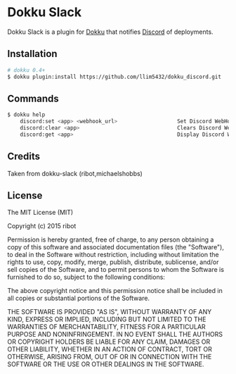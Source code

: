# Dokku Slack

Dokku Slack is a plugin for [Dokku](https://github.com/progrium/dokku) that notifies [Discord](http://www.discord.com) of deployments.

## Installation

```sh
# dokku 0.4+
$ dokku plugin:install https://github.com/llim5432/dokku_discord.git
```

## Commands

```sh
$ dokku help
    discord:set <app> <webhook_url>                   Set Discord WebHook URL
    discord:clear <app>                               Clears Discord WebHook URL
    discord:get <app>                                 Display Discord WebHook URL
```
## Credits
Taken from dokku-slack (ribot,michaelshobbs)

## License

The MIT License (MIT)

Copyright (c) 2015 ribot

Permission is hereby granted, free of charge, to any person obtaining a copy
of this software and associated documentation files (the "Software"), to deal
in the Software without restriction, including without limitation the rights
to use, copy, modify, merge, publish, distribute, sublicense, and/or sell
copies of the Software, and to permit persons to whom the Software is
furnished to do so, subject to the following conditions:

The above copyright notice and this permission notice shall be included in
all copies or substantial portions of the Software.

THE SOFTWARE IS PROVIDED "AS IS", WITHOUT WARRANTY OF ANY KIND, EXPRESS OR
IMPLIED, INCLUDING BUT NOT LIMITED TO THE WARRANTIES OF MERCHANTABILITY,
FITNESS FOR A PARTICULAR PURPOSE AND NONINFRINGEMENT. IN NO EVENT SHALL THE
AUTHORS OR COPYRIGHT HOLDERS BE LIABLE FOR ANY CLAIM, DAMAGES OR OTHER
LIABILITY, WHETHER IN AN ACTION OF CONTRACT, TORT OR OTHERWISE, ARISING FROM,
OUT OF OR IN CONNECTION WITH THE SOFTWARE OR THE USE OR OTHER DEALINGS IN THE
SOFTWARE.
